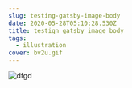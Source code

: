 ```yaml
---
slug: testing-gatsby-image-body
date: 2020-05-28T05:10:28.530Z
title: testign gatsby image body
tags:
  - illustration
cover: bv2u.gif
---
```

![dfgd](bv2u.gif "dfgdfg")